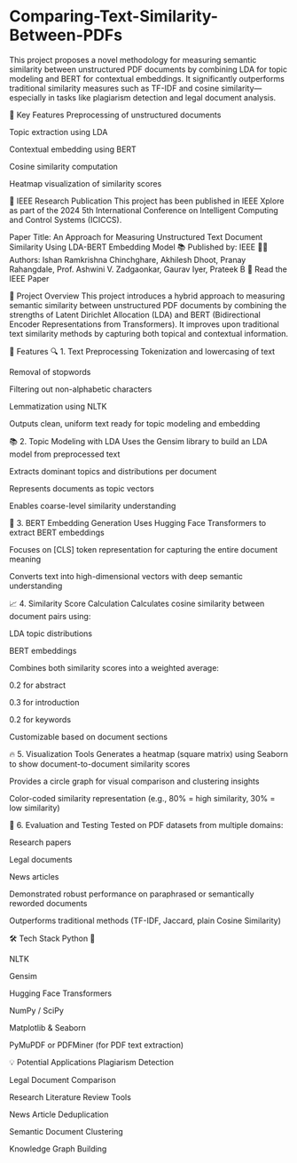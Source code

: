 # Comparing-Text-Similarity-Between-PDFs
This project proposes a novel methodology for measuring semantic similarity between unstructured PDF documents by combining LDA for topic modeling and BERT for contextual embeddings. It significantly outperforms traditional similarity measures such as TF-IDF and cosine similarity—especially in tasks like plagiarism detection and legal document analysis.

📌 Key Features
Preprocessing of unstructured documents

Topic extraction using LDA

Contextual embedding using BERT

Cosine similarity computation

Heatmap visualization of similarity scores


📄 IEEE Research Publication
This project has been published in IEEE Xplore as part of the
2024 5th International Conference on Intelligent Computing and Control Systems (ICICCS).

Paper Title: An Approach for Measuring Unstructured Text Document Similarity Using LDA-BERT Embedding Model
📚 Published by: IEEE
👨‍💻 Authors: Ishan Ramkrishna Chinchghare, Akhilesh Dhoot, Pranay Rahangdale, Prof. Ashwini V. Zadgaonkar, Gaurav Iyer, Prateek B
🔗 Read the IEEE Paper

🧠 Project Overview
This project introduces a hybrid approach to measuring semantic similarity between unstructured PDF documents by combining the strengths of Latent Dirichlet Allocation (LDA) and BERT (Bidirectional Encoder Representations from Transformers). It improves upon traditional text similarity methods by capturing both topical and contextual information.


🚀 Features
🔍 1. Text Preprocessing
Tokenization and lowercasing of text

Removal of stopwords

Filtering out non-alphabetic characters

Lemmatization using NLTK

Outputs clean, uniform text ready for topic modeling and embedding


📚 2. Topic Modeling with LDA
Uses the Gensim library to build an LDA model from preprocessed text

Extracts dominant topics and distributions per document

Represents documents as topic vectors

Enables coarse-level similarity understanding


🧠 3. BERT Embedding Generation
Uses Hugging Face Transformers to extract BERT embeddings

Focuses on [CLS] token representation for capturing the entire document meaning

Converts text into high-dimensional vectors with deep semantic understanding


📈 4. Similarity Score Calculation
Calculates cosine similarity between document pairs using:

LDA topic distributions

BERT embeddings

Combines both similarity scores into a weighted average:

0.2 for abstract

0.3 for introduction

0.2 for keywords

Customizable based on document sections


🔥 5. Visualization Tools
Generates a heatmap (square matrix) using Seaborn to show document-to-document similarity scores

Provides a circle graph for visual comparison and clustering insights

Color-coded similarity representation (e.g., 80% = high similarity, 30% = low similarity)


🧪 6. Evaluation and Testing
Tested on PDF datasets from multiple domains:

Research papers

Legal documents

News articles

Demonstrated robust performance on paraphrased or semantically reworded documents

Outperforms traditional methods (TF-IDF, Jaccard, plain Cosine Similarity)


🛠 Tech Stack
Python 🐍

NLTK

Gensim

Hugging Face Transformers

NumPy / SciPy

Matplotlib & Seaborn

PyMuPDF or PDFMiner (for PDF text extraction)


💡 Potential Applications
Plagiarism Detection

Legal Document Comparison

Research Literature Review Tools

News Article Deduplication

Semantic Document Clustering

Knowledge Graph Building
